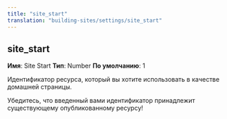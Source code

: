 ```yaml
---
title: "site_start"
translation: "building-sites/settings/site_start"
---
```


## site\_start

**Имя**: Site Start
**Тип**: Number
**По умолчанию**: 1

Идентификатор ресурса, который вы хотите использовать в качестве домашней страницы.

Убедитесь, что введенный вами идентификатор принадлежит существующему опубликованному ресурсу!
